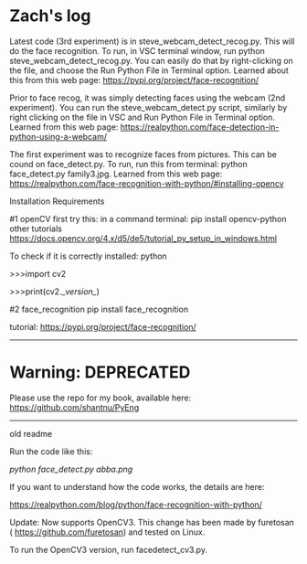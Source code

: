 # Zach's log

Latest code (3rd experiment) is in steve_webcam_detect_recog.py. This will do the face recognition. To run, in VSC terminal window, run python steve_webcam_detect_recog.py. You can easily do that by right-clicking on the file, and choose the Run Python File in Terminal option. Learned about this from this web page: https://pypi.org/project/face-recognition/

Prior to face recog, it was simply detecting faces using the webcam (2nd experiment). You can run the steve_webcam_detect.py script, similarly by right clicking on the file in VSC and Run Python File in Terminal option. Learned from this web page: https://realpython.com/face-detection-in-python-using-a-webcam/

The first experiment was to recognize faces from pictures. This can be cound on face_detect.py. To run, run this from terminal: python face_detect.py family3.jpg. Learned from this web page: https://realpython.com/face-recognition-with-python/#installing-opencv


Installation Requirements

#1 openCV
first try this: in a command terminal: pip install opencv-python
other tutorials
https://docs.opencv.org/4.x/d5/de5/tutorial_py_setup_in_windows.html

To check if it is correctly installed:
python

\>>>import cv2

\>>>print(cv2.\__version\__)


#2 face_recognition
pip install face_recognition

tutorial: https://pypi.org/project/face-recognition/


--------------

# Warning: DEPRECATED

Please use the repo for my book, available here: https://github.com/shantnu/PyEng


--------------

old readme


Run the code like this:

*python face_detect.py abba.png*

If you want to understand how the code works, the details are here:

https://realpython.com/blog/python/face-recognition-with-python/


Update: Now supports OpenCV3. This change has been made by furetosan ( https://github.com/furetosan) and tested on Linux.

To run the OpenCV3 version, run facedetect_cv3.py.
